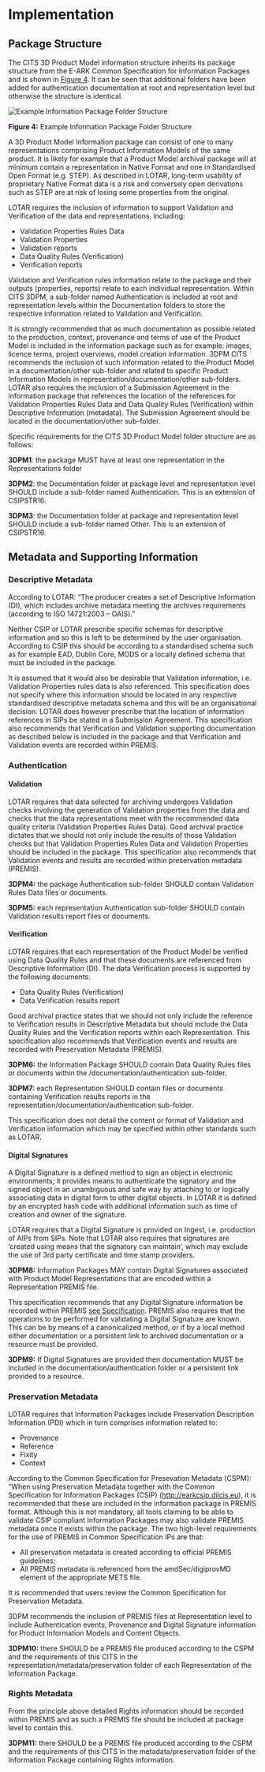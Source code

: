 # Implementation

## Package Structure

The CITS 3D Product Model information structure inherits its package structure from the E-ARK Common Specification for Information Packages and is shown in [Figure 4](#fig4). It can be seen that additional folders have been added for authentication documentation at root and representation level but otherwise the structure is identical. 

<a name="fig4"></a>

![Example Information Package Folder Structure](figs/fig_4_package_structure.svg "Example Information Package Folder Structure")

**Figure 4:** Example Information Package Folder Structure

A 3D Product Model Information package can consist of one to many representations comprising Product Information Models of the same product. It is likely for example that a Product Model archival package will at minimum contain a representation in Native Format and one in Standardised Open Format (e.g. STEP). As described in LOTAR, long-term usability of proprietary Native Format data is a risk and  conversely open derivations such as STEP are at risk of losing some properties from the original.

LOTAR requires the inclusion of information to support Validation and Verification of the data and representations, including:

+ Validation Properties Rules Data
+ Validation Properties
+ Validation reports
+ Data Quality Rules (Verification)
+ Verification reports

Validation and Verification rules information relate to the package and their outputs (properties, reports) relate to each individual representation. Within CITS 3DPM, a sub-folder named Authentication is included at root and representation levels within the Documentation folders to store the respective information related to Validation and Verification. 

It is strongly recommended that as much documentation as possible related to the production, context, provenance and terms of use of the Product Model is included in the information package such as for example: images, licence terms, project overviews, model creation information. 3DPM CITS recommends the inclusion of such information related to the Product Model in a documentation/other sub-folder and related to specific Product Information Models in representation/documentation/other sub-folders. LOTAR also requires the inclusion of a Submission Agreement in the information package that references the location of the references for Validation Properties Rules Data and Data Quality Rules (Verification) within Descriptive Information (metadata). The Submission Agreement should be located in the documentation/other sub-folder.

Specific requirements for the CITS 3D Product Model folder structure are as follows:

**3DPM1**: the package MUST have at least one representation in the Representations folder 

**3DPM2**: the Documentation folder at package level and representation level SHOULD include a sub-folder named Authentication. This is an extension of CSIPSTR16.

**3DPM3**: the Documentation folder at package and representation level SHOULD include a sub-folder named Other. This is an extension of CSIPSTR16.

## Metadata and Supporting Information

### Descriptive Metadata

According to LOTAR: “The producer creates a set of Descriptive Information (DI), which includes archive metadata meeting the archives requirements (according to ISO 14721:2003 – OAIS).”

Neither CSIP or LOTAR prescribe specific schemas for descriptive information and so this is left to be determined by the user organisation. According to CSIP this should be according to a standardised schema such as for example EAD, Dublin Core, MODS or a locally defined schema that must be included in the package. 

It is assumed that it would also be desirable that Validation information, i.e. Validation Properties rules data is also referenced. This specification does not specify where this information should be located in any respective standardised descriptive metadata schema and this will be an organisational decision. LOTAR does however prescribe that the location of information references in SIPs be stated in a Submission Agreement. This specification also recommends that Verification and Validation supporting documentation as described below is included in the package and that Verification and Validation events are recorded within PREMIS.  

### Authentication

#### Validation

LOTAR requires that data selected for archiving undergoes Validation checks involving the generation of Validation properties from the data and checks that the data representations meet with the recommended data quality criteria (Validation Properties Rules Data). Good archival practice dictates that we should not only include the results of those Validation checks but that Validation Properties Rules Data and Validation Properties should be included in the package. This specification also recommends that Validation events and results are recorded within preservation metadata (PREMIS).

**3DPM4:** the package Authentication sub-folder SHOULD contain Validation Rules Data files or documents.
  
**3DPM5:** each representation Authentication sub-folder SHOULD contain Validation results report files or documents.

#### Verification

LOTAR requires that each representation of the Product Model be verified using Data Quality Rules and that these documents are referenced from Descriptive Information (DI). The data Verification process is supported by the following documents:

+ Data Quality Rules (Verification)
+ Data Verification results report
  
Good archival practice states that we should not only include the reference to Verification results in Descriptive Metadata but should include the Data Quality Rules and the Verification reports within each Representation. This specification also recommends that Verification events and results  are recorded with Preservation Metadata (PREMIS).

**3DPM6:** the Information Package SHOULD contain Data Quality Rules files or documents within the /documentation/authentication sub-folder.
  
**3DPM7:** each Representation SHOULD contain files or documents containing Verification results reports in the representation/documentation/authentication sub-folder.
  
This specification does not detail the content or format of Validation and Verification information which may be specified within other standards such as LOTAR.

#### Digital Signatures

A Digital Signature is a defined method to sign an object in electronic environments; it provides means to authenticate the signatory and the signed object in an unambiguous and safe way by attaching to or logically associating data in digital form to other digital objects. In LOTAR it is defined by an encrypted hash code with additional information such as time of creation and owner of the signature. 

LOTAR requires that a Digital Signature is provided on Ingest, i.e. production of AIPs from SIPs. Note that LOTAR also requires that signatures are ‘created using means that the signatory can maintain’, which may exclude the use of 3rd party certificate and time stamp providers.

**3DPM8:** Information Packages MAY contain Digital Signatures associated with Product Model Representations that are encoded within a Representation PREMIS file.

This specification recommends that any Digital Signature information be recorded within PREMIS [see Specification](#specification). PREMIS also requires that the operations to be performed for validating a Digital Signature are known. This can be by means of a canonicalized method, or if by a local method either documentation or a persistent link to archived documentation or a resource must be provided.

**3DPM9:** If Digital Signatures are provided then documentation MUST be included in the documentation/authentication folder or a persistent link provided to a resource.

### Preservation Metadata

LOTAR requires that Information Packages include Preservation Description Information (PDI) which in turn comprises information related to:

+ Provenance
+ Reference
+ Fixity
+ Context

According to the Common Specification for Presevation Metadata (CSPM): “When using Preservation Metadata together with the Common Specification for Information Packages (CSIP) (<http://earkcsip.dilcis.eu>), it is recommended that these are included in the information package in PREMIS format. Although this is not mandatory, all tools claiming to be able to validate CSIP compliant Information Packages may  also validate PREMIS metadata once it exists within the package. The two high-level requirements for the use of PREMIS in Common Specification IPs are that:

+ All preservation metadata is created according to official PREMIS guidelines;
+ All PREMIS metadata is referenced from the amdSec/digiprovMD element of the appropriate METS file.

It is recommended that users review the Common Specification for Preservation Metadata.

3DPM recommends the inclusion of PREMIS files at Representation level to include Authentication events, Provenance and Digital Signature information for Product Information Models and Content Objects.

**3DPM10:** there SHOULD be a PREMIS file produced according to the CSPM and the requirements of this CITS in the representation/metadata/preservation folder of each Representation of the Information Package.

### Rights Metadata

From the principle above detailed Rights information should be recorded within PREMIS and as such a PREMIS file should be included at package level to contain this.

**3DPM11:** there SHOULD be a PREMIS file produced according to the CSPM and the requirements of this CITS in the metadata/preservation folder of the Information Package containing Rights information.
